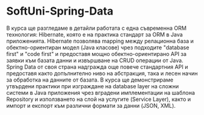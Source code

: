 # SoftUni-Spring-Data

В курса ще разгледаме в детайли работата с една съвременна ORM технология: Hibernate, която е на практика стандарт за ORM в Java приложенията. Hibernate позволява mapping между релационна база и обектно-ориентиран модел (Java класове) чрез подходите "database first" и "code first" и предоставя мощно обектно-ориентирано API за заявки към базата данни и извършване на CRUD операции от Java. Spring Data от своя страна надгражда още повече стандартния API и предоставя както допълнително ниво на абстракция, така и лесен начин за обработка на данните от базата. В курса ще демонстрираме утвърдени практики при изграждане на database layer на сложни системи в Java приложения чрез вградени имплементации на шаблона Repository и използването на слой на услугите (Service Layer), както и импорт и експорт към различни формати за данни (JSON, XML).
